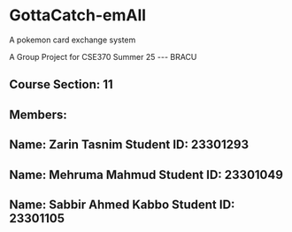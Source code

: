 # GottaCatch-emAll
A pokemon card exchange system

A Group Project for CSE370 Summer 25 --- BRACU 


Course Section: 11
--------------------------
Members:
--------------------------
Name: Zarin Tasnim
Student ID: 23301293
--------------------------
Name: Mehruma Mahmud
Student ID: 23301049
--------------------------
Name: Sabbir Ahmed Kabbo
Student ID: 23301105
--------------------------
